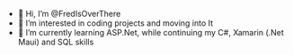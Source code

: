 - 👋 Hi, I’m @FredIsOverThere
- 👀 I’m interested in coding projects and moving into It
- 🌱 I’m currently learning ASP.Net, while continuing my C#, Xamarin (.Net Maui) and SQL skills

<!---
FredIsOverThere/FredIsOverThere is a ✨ special ✨ repository because its `README.md` (this file) appears on your GitHub profile.
You can click the Preview link to take a look at your changes.
--->
